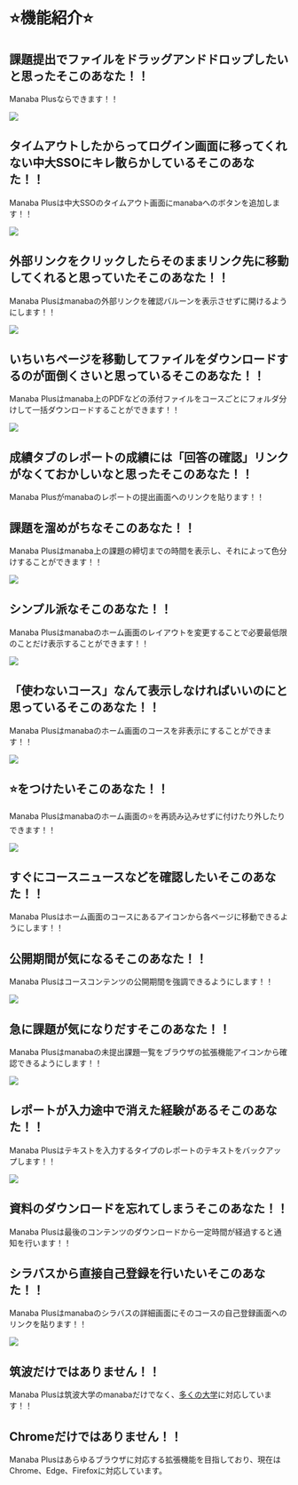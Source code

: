 # ⭐️機能紹介⭐️

## 課題提出でファイルをドラッグアンドドロップしたいと思ったそこのあなた！！

Manaba Plusならできます！！

![](img/DnD.gif)

## タイムアウトしたからってログイン画面に移ってくれない中大SSOにキレ散らかしているそこのあなた！！

Manaba Plusは中大SSOのタイムアウト画面にmanabaへのボタンを追加します！！

![](img/SSO.gif)

## 外部リンクをクリックしたらそのままリンク先に移動してくれると思っていたそこのあなた！！

Manaba Plusはmanabaの外部リンクを確認バルーンを表示させずに開けるようにします！！

![](img/external-link.gif)

## いちいちページを移動してファイルをダウンロードするのが面倒くさいと思っているそこのあなた！！

Manaba Plusはmanaba上のPDFなどの添付ファイルをコースごとにフォルダ分けして一括ダウンロードすることができます！！

![](img/download.gif)

## 成績タブのレポートの成績には「回答の確認」リンクがなくておかしいなと思ったそこのあなた！！

Manaba Plusがmanabaのレポートの提出画面へのリンクを貼ります！！

## 課題を溜めがちなそこのあなた！！

Manaba Plusはmanaba上の課題の締切までの時間を表示し、それによって色分けすることができます！！

![](img/assignment-list.gif)

## シンプル派なそこのあなた！！

Manaba Plusはmanabaのホーム画面のレイアウトを変更することで必要最低限のことだけ表示することができます！！

![](img/hide-or-move.gif)

## 「使わないコース」なんて表示しなければいいのにと思っているそこのあなた！！

Manaba Plusはmanabaのホーム画面のコースを非表示にすることができます！！

![](img/remove-courses.gif)

## ⭐をつけたいそこのあなた！！

Manaba Plusはmanabaのホーム画面の⭐を再読み込みせずに付けたり外したりできます！！

![](img/star.gif)

## すぐにコースニュースなどを確認したいそこのあなた！！

Manaba Plusはホーム画面のコースにあるアイコンから各ページに移動できるようにします！！

## 公開期間が気になるそこのあなた！！

Manaba Plusはコースコンテンツの公開期間を強調できるようにします！！

![](img/open-period.gif)

## 急に課題が気になりだすそこのあなた！！

Manaba Plusはmanabaの未提出課題一覧をブラウザの拡張機能アイコンから確認できるようにします！！

![](img/popup.gif)

## レポートが入力途中で消えた経験があるそこのあなた！！

Manaba Plusはテキストを入力するタイプのレポートのテキストをバックアップします！！

![](img/backup.gif)

## 資料のダウンロードを忘れてしまうそこのあなた！！

Manaba Plusは最後のコンテンツのダウンロードから一定時間が経過すると通知を行います！！

## シラバスから直接自己登録を行いたいそこのあなた！！

Manaba Plusはmanabaのシラバスの詳細画面にそのコースの自己登録画面へのリンクを貼ります！！

![](img/self-registration.gif)

## 筑波だけではありません！！

Manaba Plusは筑波大学のmanabaだけでなく、[多くの大学](../host-list)に対応しています！！

## Chromeだけではありません！！

Manaba Plusはあらゆるブラウザに対応する拡張機能を目指しており、現在はChrome、Edge、Firefoxに対応しています。